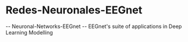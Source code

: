 # Redes-Neuronales-EEGnet
-- Neuronal-Networks-EEGnet --
EEGnet's suite of applications in Deep Learning Modelling 
